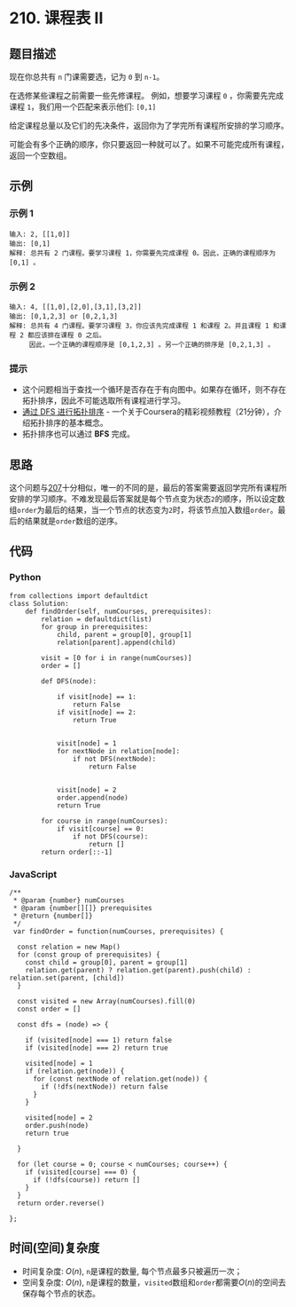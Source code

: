 # 210. 课程表 II

## 题目描述
现在你总共有 `n` 门课需要选，记为 `0` 到 `n-1`。

在选修某些课程之前需要一些先修课程。 例如，想要学习课程 `0` ，你需要先完成课程 `1`，我们用一个匹配来表示他们: `[0,1]`

给定课程总量以及它们的先决条件，返回你为了学完所有课程所安排的学习顺序。

可能会有多个正确的顺序，你只要返回一种就可以了。如果不可能完成所有课程，返回一个空数组。

## 示例
### 示例 1
```
输入: 2, [[1,0]] 
输出: [0,1]
解释: 总共有 2 门课程。要学习课程 1，你需要先完成课程 0。因此，正确的课程顺序为 [0,1] 。
```

### 示例 2
```
输入: 4, [[1,0],[2,0],[3,1],[3,2]]
输出: [0,1,2,3] or [0,2,1,3]
解释: 总共有 4 门课程。要学习课程 3，你应该先完成课程 1 和课程 2。并且课程 1 和课程 2 都应该排在课程 0 之后。
     因此，一个正确的课程顺序是 [0,1,2,3] 。另一个正确的排序是 [0,2,1,3] 。
```

### 提示
- 这个问题相当于查找一个循环是否存在于有向图中。如果存在循环，则不存在拓扑排序，因此不可能选取所有课程进行学习。
- [通过 DFS 进行拓扑排序](https://www.coursera.org/specializations/algorithms) - 一个关于Coursera的精彩视频教程（21分钟），介绍拓扑排序的基本概念。
- 拓扑排序也可以通过 **BFS** 完成。

## 思路
这个问题与[207](./../207/207_CN.md)十分相似，唯一的不同的是，最后的答案需要返回学完所有课程所安排的学习顺序。不难发现最后答案就是每个节点变为状态`2`的顺序，所以设定数组`order`为最后的结果，当一个节点的状态变为`2`时，将该节点加入数组`order`。最后的结果就是`order`数组的逆序。

## 代码
### Python
```
from collections import defaultdict
class Solution:
    def findOrder(self, numCourses, prerequisites):
        relation = defaultdict(list)
        for group in prerequisites:
            child, parent = group[0], group[1]
            relation[parent].append(child)
        
        visit = [0 for i in range(numCourses)]
        order = []
        
        def DFS(node):
            
            if visit[node] == 1: 
                return False
            if visit[node] == 2: 
                return True


            visit[node] = 1
            for nextNode in relation[node]:
                if not DFS(nextNode):
                    return False


            visit[node] = 2
            order.append(node)
            return True
        
        for course in range(numCourses):
            if visit[course] == 0:
                if not DFS(course):
                    return []
        return order[::-1]
```

### JavaScript
```
/**
 * @param {number} numCourses
 * @param {number[][]} prerequisites
 * @return {number[]}
 */
 var findOrder = function(numCourses, prerequisites) {
    
  const relation = new Map()
  for (const group of prerequisites) {
    const child = group[0], parent = group[1]
    relation.get(parent) ? relation.get(parent).push(child) : relation.set(parent, [child])
  }

  const visited = new Array(numCourses).fill(0)
  const order = []

  const dfs = (node) => {

    if (visited[node] === 1) return false
    if (visited[node] === 2) return true
    
    visited[node] = 1
    if (relation.get(node)) {
      for (const nextNode of relation.get(node)) {
        if (!dfs(nextNode)) return false
      }
    }

    visited[node] = 2
    order.push(node)
    return true

  }

  for (let course = 0; course < numCourses; course++) {
    if (visited[course] === 0) {
      if (!dfs(course)) return []
    }
  }
  return order.reverse()

};
```

## 时间(空间)复杂度
- 时间复杂度: $O(n)$, `n`是课程的数量, 每个节点最多只被遍历一次；
- 空间复杂度: $O(n)$, `n`是课程的数量，`visited`数组和`order`都需要$O(n)$的空间去保存每个节点的状态。
